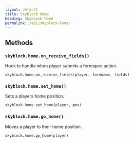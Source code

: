 ```yaml
---
layout: default
title: Skyblock Home
heading: Skyblock Home
permalink: /api/skyblock-home/
---
```



## Methods

### `skyblock.home.on_receive_fields()`

Hook to handle when player submits a formspec action.

```
skyblock.home.on_receive_fields(player, formname, fields)
```

### `skyblock.home.set_home()`

Sets a players home position.

```
skyblock.home.set_home(player, pos)
```

### `skyblock.home.go_home()`

Moves a player to their home position.

```
skyblock.home.go_home(player)
```
